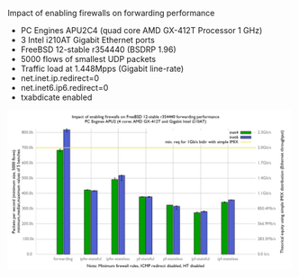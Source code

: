 Impact of enabling firewalls on forwarding performance
  - PC Engines APU2C4 (quad core AMD GX-412T Processor 1 GHz)
  - 3 Intel i210AT Gigabit Ethernet ports
  - FreeBSD 12-stable r354440 (BSDRP 1.96)
  - 5000 flows of smallest UDP packets
  - Traffic load at 1.448Mpps (Gigabit line-rate)
  - net.inet.ip.redirect=0
  - net.inet6.ip6.redirect=0
  - txabdicate enabled

![Impact of enabling firewalls on forwarding performance on BSDRP 1.96](graph.png)
